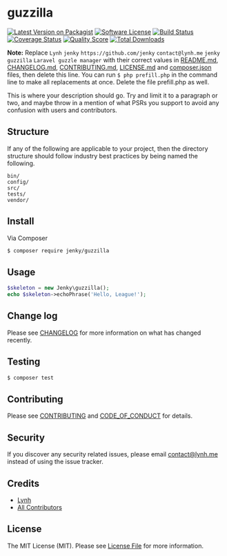 # guzzilla

[![Latest Version on Packagist][ico-version]][link-packagist]
[![Software License][ico-license]](LICENSE.md)
[![Build Status][ico-travis]][link-travis]
[![Coverage Status][ico-scrutinizer]][link-scrutinizer]
[![Quality Score][ico-code-quality]][link-code-quality]
[![Total Downloads][ico-downloads]][link-downloads]

**Note:** Replace ```Lynh``` ```jenky``` ```https://github.com/jenky``` ```contact@lynh.me``` ```jenky``` ```guzzilla``` ```Laravel guzzle manager``` with their correct values in [README.md](README.md), [CHANGELOG.md](CHANGELOG.md), [CONTRIBUTING.md](CONTRIBUTING.md), [LICENSE.md](LICENSE.md) and [composer.json](composer.json) files, then delete this line. You can run `$ php prefill.php` in the command line to make all replacements at once. Delete the file prefill.php as well.

This is where your description should go. Try and limit it to a paragraph or two, and maybe throw in a mention of what
PSRs you support to avoid any confusion with users and contributors.

## Structure

If any of the following are applicable to your project, then the directory structure should follow industry best practices by being named the following.

```
bin/
config/
src/
tests/
vendor/
```


## Install

Via Composer

``` bash
$ composer require jenky/guzzilla
```

## Usage

``` php
$skeleton = new Jenky\guzzilla();
echo $skeleton->echoPhrase('Hello, League!');
```

## Change log

Please see [CHANGELOG](CHANGELOG.md) for more information on what has changed recently.

## Testing

``` bash
$ composer test
```

## Contributing

Please see [CONTRIBUTING](CONTRIBUTING.md) and [CODE_OF_CONDUCT](CODE_OF_CONDUCT.md) for details.

## Security

If you discover any security related issues, please email contact@lynh.me instead of using the issue tracker.

## Credits

- [Lynh][link-author]
- [All Contributors][link-contributors]

## License

The MIT License (MIT). Please see [License File](LICENSE.md) for more information.

[ico-version]: https://img.shields.io/packagist/v/jenky/guzzilla.svg?style=flat-square
[ico-license]: https://img.shields.io/badge/license-MIT-brightgreen.svg?style=flat-square
[ico-travis]: https://img.shields.io/travis/jenky/guzzilla/master.svg?style=flat-square
[ico-scrutinizer]: https://img.shields.io/scrutinizer/coverage/g/jenky/guzzilla.svg?style=flat-square
[ico-code-quality]: https://img.shields.io/scrutinizer/g/jenky/guzzilla.svg?style=flat-square
[ico-downloads]: https://img.shields.io/packagist/dt/jenky/guzzilla.svg?style=flat-square

[link-packagist]: https://packagist.org/packages/jenky/guzzilla
[link-travis]: https://travis-ci.org/jenky/guzzilla
[link-scrutinizer]: https://scrutinizer-ci.com/g/jenky/guzzilla/code-structure
[link-code-quality]: https://scrutinizer-ci.com/g/jenky/guzzilla
[link-downloads]: https://packagist.org/packages/jenky/guzzilla
[link-author]: https://github.com/jenky
[link-contributors]: ../../contributors
